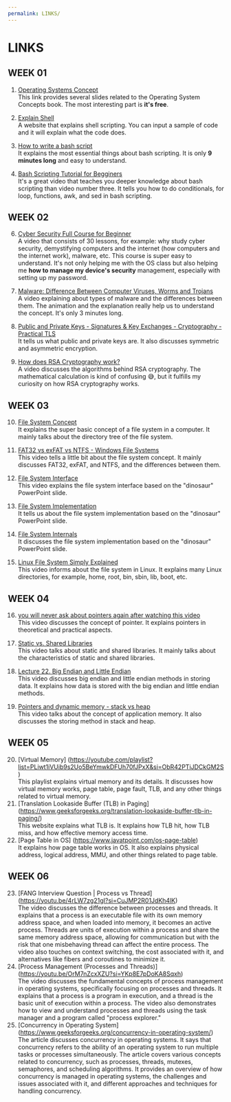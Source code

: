 ```yaml
---
permalink: LINKS/
---
```


# LINKS

## WEEK 01

1. [Operating Systems Concept](https://www.os-book.com/OS10/slide-dir/)<br>
This link provides several slides related to the Operating System Concepts book. The most interesting part is **it's free**.

2. [Explain Shell](https://explainshell.com/)<br>
A website that explains shell scripting. You can input a sample of code and it will explain what the code does.

3. [How to write a bash script](https://youtu.be/F-gskSl4pwQ?si=w0nNzj2F2PnedSCL)<br>
It explains the most essential things about bash scripting. It is only **9 minutes long** and easy to understand.

5. [Bash Scripting Tutorial for Begginers](https://youtu.be/tK9Oc6AEnR4?si=SmasGRBzUf0S9CHy)<br>
It's a great video that teaches you deeper knowledge about bash scripting than video number three. It tells you how to do conditionals, for loop, functions, awk, and sed in bash scripting.

## WEEK 02

6. [Cyber Security Full Course for Beginner](https://youtu.be/U_P23SqJaDc?si=Wxy3jr21qhXIR5en)<br>
A video that consists of 30 lessons, for example: why study cyber security, demystifying computers and the internet (how computers and the internet work), malware, etc. This course is super easy to understand. It's not only helping me with the OS class but also helping me **how to manage my device's security** management, especially with setting up my password.

7. [Malware: Difference Between Computer Viruses, Worms and Trojans](https://youtu.be/n8mbzU0X2nQ?si=0E8lKsEWMEUcZ5Wg)<br>
A video explaining about types of malware and the differences between them. The animation and the explanation really help us to understand the concept. It's  only 3 minutes long.

8. [Public and Private Keys - Signatures & Key Exchanges - Cryptography - Practical TLS](https://youtu.be/n8mbzU0X2nQ?si=HTCKhXPjS-SmuHmr)<br>
It tells us what public and private keys are. It also discusses symmetric and asymmetric encryption.

9. [How does RSA Cryptography work?](https://youtu.be/qph77bTKJTM?si=UeSpyXBtmPQrQ3HU)<br>
A video discusses the algorithms behind RSA cryptography. The mathematical calculation is kind of confusing :sweat_smile:, but it fulfills my curiosity on how RSA cryptography works.

## WEEK 03

10. [File System Concept](https://youtu.be/mzUyMy7Ihk0?si=byAIty6uLt5P4vuI)<br>
It explains the super basic concept of a file system in a computer. It mainly talks about the directory tree of the file system.

11. [FAT32 vs exFAT vs NTFS - Windows File Systems](https://youtu.be/bYjQakUxeVY?si=fU19H8TfH4_id8_x)<br>
This video tells a little bit about the file system concept. It mainly discusses FAT32, exFAT, and NTFS, and the differences between them.

12. [File System Interface](https://youtu.be/duUccxFcJ9g?si=3Go6tC4uHA9Jkm9q)<br>
This video explains the file system interface based on the "dinosaur" PowerPoint slide.

13. [File System Implementation](https://youtu.be/q1r_s72mBc4?si=6A7nG7vAqjWCKa3x)<br>
It tells us about the file system implementation based on the "dinosaur" PowerPoint slide.

14. [File System Internals](https://youtu.be/fyacGDXpi-Q?si=xUhnWj7qfFhUQy5b)<br>
It discusses the file system implementation based on the "dinosaur" PowerPoint slide.

15. [Linux File System Simply Explained](https://youtu.be/BUnb1PKKMBA?si=-FKpI56ywtH_coXL)<br>
This video informs about the file system in Linux. It explains many Linux directories, for example, home, root, bin, sbin, lib, boot, etc.

## WEEK 04

16. [you will never ask about pointers again after watching this video](https://youtu.be/2ybLD6_2gKM?si=x0d3a0jDMBayK44c)<br>
This video discusses the concept of pointer. It explains pointers in theoretical and practical aspects.

17. [Static vs. Shared Libraries](https://youtu.be/-vp9cFQCQCo?si=z2wtEHbz67Nwv-89)<br>
This video talks about static and shared libraries. It mainly talks about the characteristics of static and shared libraries.

18. [Lecture 22. Big Endian and Little Endian](https://youtu.be/T1C9Kj_78ek?si=4DVoHeydSHxYjdIt)<br>
This video discusses big endian and little endian methods in storing data. It explains how data is stored with the big endian and little endian methods.

19. [Pointers and dynamic memory - stack vs heap](https://youtu.be/_8-ht2AKyH4?si=R6urLPnAYs9zwlOd)<br>
This video talks about the concept of application memory. It also discusses the storing method in stack and heap.

## WEEK 05
20. [Virtual Memory] (https://youtube.com/playlist?list=PLiwt1iVUib9s2Uo5BeYmwkDFUh70fJPxX&si=ObR42PTiJDCkGM2S)<br>
This playlist explains virtual memory and its details. It discusses how virtual memory works, page table, page fault, TLB, and any other things related to virtual memory.
21. [Translation Lookaside Buffer (TLB) in Paging] (https://www.geeksforgeeks.org/translation-lookaside-buffer-tlb-in-paging/)<br>
This website explains what TLB is. It explains how TLB hit, how TLB miss, and how effective memory access time.
22. [Page Table in OS] (https://www.javatpoint.com/os-page-table)<br>
It explains how page table works in OS. It also explains physical address, logical address, MMU, and other things related to page table.

## WEEK 06
23. [FANG Interview Question | Process vs Thread] (https://youtu.be/4rLW7zg21gI?si=CuJMP2R01JdKh4lK)<br>
The video discusses the difference between processes and threads. It explains that a process is an executable file with its own memory address space, and when loaded into memory, it becomes an active process. Threads are units of execution within a process and share the same memory address space, allowing for communication but with the risk that one misbehaving thread can affect the entire process. The video also touches on context switching, the cost associated with it, and alternatives like fibers and coroutines to minimize it.
24. [Process Management (Processes and Threads)] (https://youtu.be/OrM7nZcxXZU?si=YKp8E7pDoKA8Sqxh)<br>
The video discusses the fundamental concepts of process management in operating systems, specifically focusing on processes and threads. It explains that a process is a program in execution, and a thread is the basic unit of execution within a process. The video also demonstrates how to view and understand processes and threads using the task manager and a program called "process explorer."
25. [Concurrency in Operating System] (https://www.geeksforgeeks.org/concurrency-in-operating-system/)<br>
The article discusses concurrency in operating systems. It says that concurrency refers to the ability of an operating system to run multiple tasks or processes simultaneously. The article covers various concepts related to concurrency, such as processes, threads, mutexes, semaphores, and scheduling algorithms. It provides an overview of how concurrency is managed in operating systems, the challenges and issues associated with it, and different approaches and techniques for handling concurrency.
